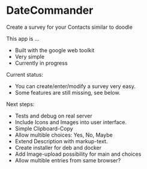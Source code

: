 # DateCommander
Create a survey for your Contacts similar to doodle

This app is ...
* Built with the google web toolkit
* Very simple
* Currently in progress

Current status:
* You can create/enter/modify a survey very easy.
* Some features are still missing, see below.

Next steps:
* Tests and debug on real server
* Include Icons and Images into user interface.
* Simple Clipboard-Copy
* Allow multible choices: Yes, No, Maybe
* Extend Description with markup-text.
* Create installer for deb and docker
* Add Image-upload possibility for main and choices
* Allow multible entries from same browser?

